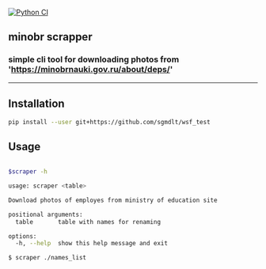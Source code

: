 [![Python CI](https://github.com/sgmdlt/wsf_test/actions/workflows/main.yml/badge.svg)](https://github.com/sgmdlt/wsf_test/actions/workflows/main.yml)

## minobr scrapper

### simple cli tool for downloading photos from 'https://minobrnauki.gov.ru/about/deps/' 

----

## Installation


```bash
pip install --user git+https://github.com/sgmdlt/wsf_test
```

## Usage


```bash

$scraper -h

usage: scraper <table>

Download photos of employes from ministry of education site

positional arguments:
  table       table with names for renaming

options:
  -h, --help  show this help message and exit

$ scraper ./names_list
```